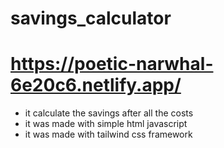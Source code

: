 # savings_calculator
# https://poetic-narwhal-6e20c6.netlify.app/

- it calculate the savings after all the costs
- it was made with simple html javascript
- it was made with tailwind css framework
